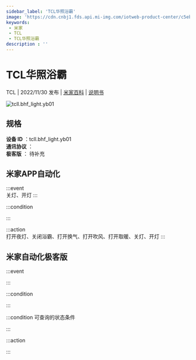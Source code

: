 ```yaml
---
sidebar_label: 'TCL华照浴霸'
image: 'https://cdn.cnbj1.fds.api.mi-img.com/iotweb-product-center/c5ebffa25771154a39be9cd5aa4548b2_1666339010829.png?GalaxyAccessKeyId=AKVGLQWBOVIRQ3XLEW&Expires=9223372036854775807&Signature=GD7Lktc8KWztUcEcdKZ0wMKPdx8='
keywords: 
 - 米家
 - TCL
 - TCL华照浴霸
description : ''
---
```

# TCL华照浴霸

TCL | 2022/11/30 发布 | [米家百科](https://home.mi.com/webapp/content/baike/product/index.html?model=tcll.bhf_light.yb01) | [说明书](https://home.mi.com/views/introduction.html?model=tcll.bhf_light.yb01&region=cn)

![tcll.bhf_light.yb01](https://cdn.cnbj1.fds.api.mi-img.com/iotweb-product-center/c5ebffa25771154a39be9cd5aa4548b2_1666339010829.png?GalaxyAccessKeyId=AKVGLQWBOVIRQ3XLEW&Expires=9223372036854775807&Signature=GD7Lktc8KWztUcEcdKZ0wMKPdx8=)

## 规格  
> 
**设备 ID** ：tcll.bhf_light.yb01  
**通讯协议** ：  
**极客版**  ： 待补充 


## 米家APP自动化  

:::event  
关灯、开灯
:::

:::condition  

:::

:::action   
打开夜灯、关闭浴霸、打开换气、打开吹风、打开取暖、关灯、开灯
:::

## 米家自动化极客版  

:::event  

:::

:::condition  

:::

:::condition 可查询的状态条件  

:::

:::action  

:::

        
